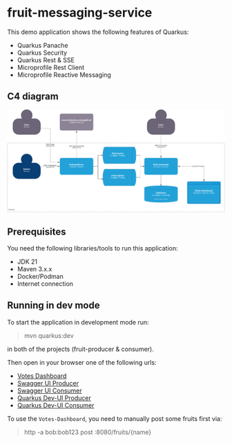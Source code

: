# fruit-messaging-service

This demo application shows the following features of Quarkus:

- Quarkus Panache
- Quarkus Security
- Quarkus Rest & SSE
- Microprofile Rest Client
- Microprofile Reactive Messaging

## C4 diagram 

![test](c4_source.drawio.png)

## Prerequisites

You need the following libraries/tools to run this application:

- JDK 21
- Maven 3.x.x
- Docker/Podman
- Internet connection

## Running in dev mode

To start the application in development mode run:

> mvn quarkus:dev

in both of the projects (fruit-producer & consumer).

Then open in your browser one of the following urls:

- [Votes Dashboard](http://localhost:8081/index.html)
- [Swagger UI Producer](http://localhost:8080/q/swagger-ui)
- [Swagger UI Consumer](http://localhost:8081/q/swagger-ui)
- [Quarkus Dev-UI Producer](http://localhost:8080/q/dev)
- [Quarkus Dev-UI Consumer](http://localhost:8081/q/dev)

To use the `Votes-Dashboard`, you need to manually post some fruits first via:

> http -a bob:bob123 post :8080/fruits/{name}